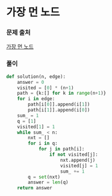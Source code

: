# 가장 먼 노드


### 문제 출처
[가장 먼 노드](https://programmers.co.kr/learn/courses/30/lessons/49189)


### 풀이
```python
def solution(n, edge):
    answer = 0
    visited = [0] * (n+1)
    path = {k:[] for k in range(n+1)}
    for i in edge:
        path[i[0]].append(i[1])
        path[i[1]].append(i[0])
    sum_ = 1
    q = [1]
    visited[1] = 1
    while sum_ < n:
        nxt = []
        for i in q:
            for j in path[i]:
                if not visited[j]:
                    nxt.append(j)
                    visited[j] = 1
                    sum_ += 1
        q = set(nxt)
        answer = len(q)
    return answer

```